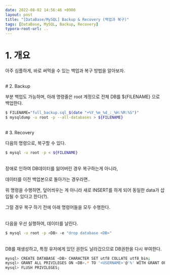 ```yaml
---
date: 2022-08-02 14:56:46 +0900
layout: post
title: "[DataBase/MySQL] Backup & Recovery (백업과 복구)"
tags: [DataBase, MySQL, Backup, Recovery]
typora-root-url: ..
---
```


# 1. 개요

아주 심플하게, 바로 써먹을 수 있는 백업과 복구 방법을 알아보자.

<br>
# 2. Backup

부분 백업도 가능하며, 아래 명령줄은 root 계정으로 전체 DB를 ${FILENAME} 으로 백업한다.

```bash
$ FILENAME="full_backup.sql_$(date "+%Y_%m_%d_:_%H:%M:%S")"
$ mysqldump -u root -p --all-databases > ${FILENAME}
```

<br>
# 3. Recovery

다음의 명령으로, 복구할 수 있다.

```bash
$ mysql -u root -p < ${FILENAME}
```

<br>
장애로 인하여 DB데이터를 잃어버린 경우 복구하는게 아니라,

데이터를 이전 백업본으로 돌아가는 경우라면..

위 명령을 수행하면, 덮어씌우는 게 아니라 새로 INSERT를 하게 되어 동일한 data가 삽입될 수 있다고 한다(?).

그럴 경우 복구 하기 전에 아래 명령어들을 모두 수행한다.

<br>
다음을 우선 실행하여, 데이터를 날린다.

```bash
$ mysql -u root -p <DB> -e "drop database <DB>"
```

<br>
DB를 재생성하고, 특정 유저에게 있던 권한도 날라갔으므로 DB권한을 다시 부여한다.

```bash
mysql> CREATE DATABASE <DB> CHARACTER SET utf8 COLLATE utf8_bin;
mysql> GRANT ALL PRIVILEGES ON <DB>.* TO '<USERNAME>'@'%' WITH GRANT OPTION;
mysql> FLUSH PRIVILEGES;
```

